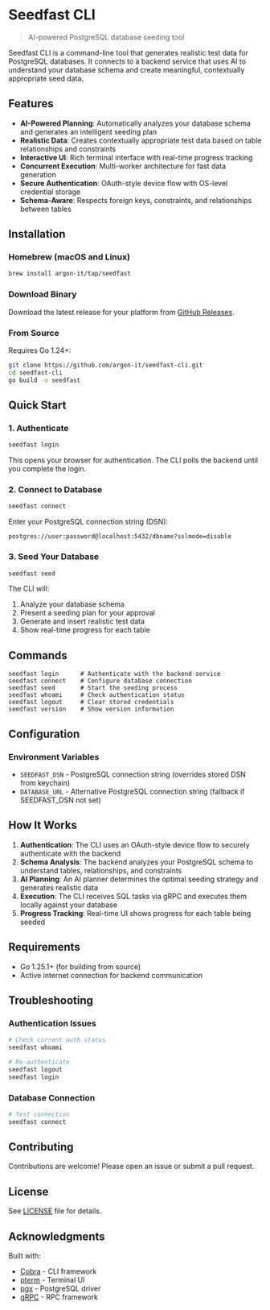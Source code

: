 # Seedfast CLI

> AI-powered PostgreSQL database seeding tool

Seedfast CLI is a command-line tool that generates realistic test data for PostgreSQL databases. It connects to a backend service that uses AI to understand your database schema and create meaningful, contextually appropriate seed data.

## Features

- **AI-Powered Planning**: Automatically analyzes your database schema and generates an intelligent seeding plan
- **Realistic Data**: Creates contextually appropriate test data based on table relationships and constraints
- **Interactive UI**: Rich terminal interface with real-time progress tracking
- **Concurrent Execution**: Multi-worker architecture for fast data generation
- **Secure Authentication**: OAuth-style device flow with OS-level credential storage
- **Schema-Aware**: Respects foreign keys, constraints, and relationships between tables

## Installation

### Homebrew (macOS and Linux)

```bash
brew install argon-it/tap/seedfast
```

### Download Binary

Download the latest release for your platform from [GitHub Releases](https://github.com/argon-it/seedfast-cli/releases/latest).

### From Source

Requires Go 1.24+:

```bash
git clone https://github.com/argon-it/seedfast-cli.git
cd seedfast-cli
go build -o seedfast
```

## Quick Start

### 1. Authenticate

```bash
seedfast login
```

This opens your browser for authentication. The CLI polls the backend until you complete the login.

### 2. Connect to Database

```bash
seedfast connect
```

Enter your PostgreSQL connection string (DSN):
```
postgres://user:password@localhost:5432/dbname?sslmode=disable
```

### 3. Seed Your Database

```bash
seedfast seed
```

The CLI will:
1. Analyze your database schema
2. Present a seeding plan for your approval
3. Generate and insert realistic test data
4. Show real-time progress for each table

## Commands

```
seedfast login      # Authenticate with the backend service
seedfast connect    # Configure database connection
seedfast seed       # Start the seeding process
seedfast whoami     # Check authentication status
seedfast logout     # Clear stored credentials
seedfast version    # Show version information
```

## Configuration

### Environment Variables

- `SEEDFAST_DSN` - PostgreSQL connection string (overrides stored DSN from keychain)
- `DATABASE_URL` - Alternative PostgreSQL connection string (fallback if SEEDFAST_DSN not set)


## How It Works

1. **Authentication**: The CLI uses an OAuth-style device flow to securely authenticate with the backend
2. **Schema Analysis**: The backend analyzes your PostgreSQL schema to understand tables, relationships, and constraints
3. **AI Planning**: An AI planner determines the optimal seeding strategy and generates realistic data
4. **Execution**: The CLI receives SQL tasks via gRPC and executes them locally against your database
5. **Progress Tracking**: Real-time UI shows progress for each table being seeded


## Requirements

- Go 1.25.1+ (for building from source)
- Active internet connection for backend communication

## Troubleshooting

### Authentication Issues

```bash
# Check current auth status
seedfast whoami

# Re-authenticate
seedfast logout
seedfast login
```

### Database Connection

```bash
# Test connection
seedfast connect
```


## Contributing

Contributions are welcome! Please open an issue or submit a pull request.

## License

See [LICENSE](LICENSE) file for details.


## Acknowledgments

Built with:
- [Cobra](https://github.com/spf13/cobra) - CLI framework
- [pterm](https://github.com/pterm/pterm) - Terminal UI
- [pgx](https://github.com/jackc/pgx) - PostgreSQL driver
- [gRPC](https://grpc.io/) - RPC framework
